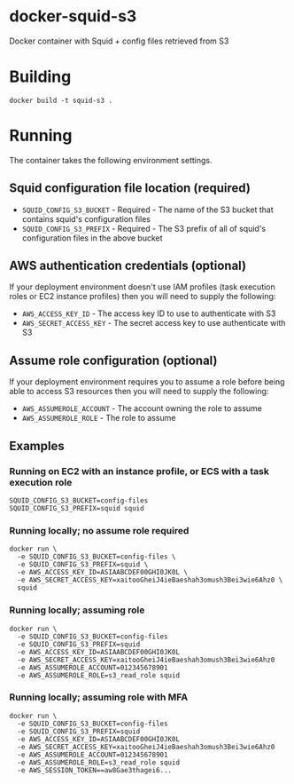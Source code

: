# docker-squid-s3
Docker container with Squid + config files retrieved from S3

# Building
`docker build -t squid-s3 .`

# Running

The container takes the following environment settings.

## Squid configuration file location (required)

* `SQUID_CONFIG_S3_BUCKET` - Required - The name of the S3 bucket that contains
                             squid's configuration files
* `SQUID_CONFIG_S3_PREFIX` - Required - The S3 prefix of all of squid's
                             configuration files in the above bucket

## AWS authentication credentials (optional)

If your deployment environment doesn't use IAM profiles (task execution roles or
EC2 instance profiles) then you will need to supply the following:

* `AWS_ACCESS_KEY_ID`      - The access key ID to use to authenticate with S3
* `AWS_SECRET_ACCESS_KEY`  - The secret access key to use authenticate with S3

## Assume role configuration (optional)

If your deployment environment requires you to assume a role before being able
to access S3 resources then you will need to supply the following:

* `AWS_ASSUMEROLE_ACCOUNT` - The account owning the role to assume
* `AWS_ASSUMEROLE_ROLE`    - The role to assume

## Examples

### Running on EC2 with an instance profile, or ECS with a task execution role

```
SQUID_CONFIG_S3_BUCKET=config-files
SQUID_CONFIG_S3_PREFIX=squid squid
```

### Running locally; no assume role required

```
docker run \
  -e SQUID_CONFIG_S3_BUCKET=config-files \
  -e SQUID_CONFIG_S3_PREFIX=squid \
  -e AWS_ACCESS_KEY_ID=ASIAABCDEF00GHI0JK0L \
  -e AWS_SECRET_ACCESS_KEY=xaitooGheiJ4ieBaeshah3omush3Bei3wie6Ahz0 \
  squid
```

### Running locally; assuming role

 ```
 docker run \
   -e SQUID_CONFIG_S3_BUCKET=config-files
   -e SQUID_CONFIG_S3_PREFIX=squid
   -e AWS_ACCESS_KEY_ID=ASIAABCDEF00GHI0JK0L
   -e AWS_SECRET_ACCESS_KEY=xaitooGheiJ4ieBaeshah3omush3Bei3wie6Ahz0
   -e AWS_ASSUMEROLE_ACCOUNT=012345678901
   -e AWS_ASSUMEROLE_ROLE=s3_read_role squid
```

### Running locally; assuming role with MFA

```
docker run \
  -e SQUID_CONFIG_S3_BUCKET=config-files
  -e SQUID_CONFIG_S3_PREFIX=squid
  -e AWS_ACCESS_KEY_ID=ASIAABCDEF00GHI0JK0L
  -e AWS_SECRET_ACCESS_KEY=xaitooGheiJ4ieBaeshah3omush3Bei3wie6Ahz0
  -e AWS_ASSUMEROLE_ACCOUNT=012345678901
  -e AWS_ASSUMEROLE_ROLE=s3_read_role squid
  -e AWS_SESSION_TOKEN==aw8Gae3thagei6...
```
